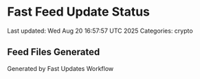 # Fast Feed Update Status
Last updated: Wed Aug 20 16:57:57 UTC 2025
Categories: crypto

## Feed Files Generated

Generated by Fast Updates Workflow
